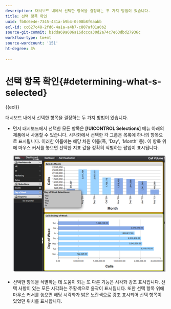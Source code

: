 ```yaml
---
description: 대시보드 내에서 선택한 항목을 결정하는 두 가지 방법이 있습니다.
title: 선택 항목 확인
uuid: fb8c6e4e-7345-431a-b9b4-0c08b8f6aabb
exl-id: cc627c48-2fd6-4a1a-a4b7-c807af01a0b2
source-git-commit: b1dda69a606a16dccca30d2a74c7e63dbd27936c
workflow-type: tm+mt
source-wordcount: '151'
ht-degree: 3%

---
```


# 선택 항목 확인{#determining-what-s-selected}

{{eol}}

대시보드 내에서 선택한 항목을 결정하는 두 가지 방법이 있습니다.

* 먼저 대시보드에서 선택한 모든 항목은 **[!UICONTROL Selections]** 메뉴 아래의 제품에서 사용할 수 있습니다. 시각화에서 선택한 각 그룹은 목록에 하나의 항목으로 표시됩니다. 이러한 이름에는 해당 차원 이름(즉, &#39;Day&#39;, &#39;Month&#39; 등). 이 항목 위에 마우스 커서를 놓으면 선택한 지표 값을 정확히 식별하는 팝업이 표시됩니다.

   ![](assets/selection_identify.png)

* 선택한 항목을 식별하는 데 도움이 되는 또 다른 기능은 시각화 강조 표시입니다. 선택 사항이 있는 모든 시각화는 주황색으로 윤곽이 표시됩니다. 또한 선택 항목 위에 마우스 커서를 놓으면 해당 시각화가 밝은 노란색으로 강조 표시되어 선택 항목이 있었던 위치를 표시합니다.
